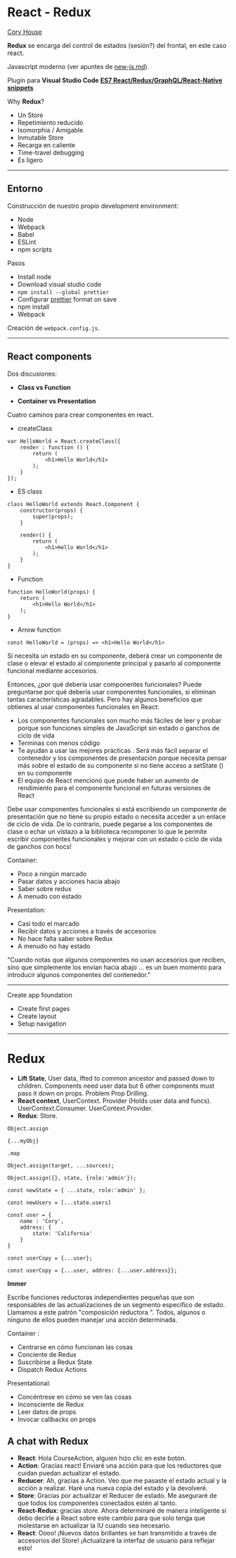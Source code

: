 # **React - Redux**

[Cory House](https://hackernoon.com/@housecor)

**Redux** se encarga del control de estados (sesión?) del frontal, en este caso react.

Javascript moderno (ver apuntes de [new-js.md](./new-js.md)).

Plugin para **Visual Studio Code** [**ES7 React/Redux/GraphQL/React-Native snippets**](https://marketplace.visualstudio.com/itemdetails?itemName=dsznajder.es7-react-js-snippets) 

 Why **Redux**?
 - Un Store
 - Repetimiento reducido
 - Isomorphia / Amigable
 - Inmutable Store
 - Recarga en caliente
 - Time-travel debugging
 - Es ligero 


---
## Entorno

Construcción de nuestro propio development environment:
- Node
- Webpack
- Babel
- ESLint
- npm scripts


Pasos
- Install node
- Download visual studio code
- `npm install --global prettier`
- Configurar [prettier](https://marketplace.visualstudio.com/items?itemName=esbenp.prettier-vscode)  format on save
- npm install
- Webpack

Creación de `webpack.config.js`.
 

---
## React components

Dos discusiones:

- **Class vs Function**

- **Container vs Presentation**


Cuatro caminos para crear componentes en react.

- createClass
~~~
var HelloWorld = React.createClass({
    render : function () {
        return (
            <h1>Hello World</h1>
        );
    }
});
~~~

- ES class
~~~
class HelloWorld extends React.Component {
    constructor(props) {
        super(props);
    }

    render() {
        return (
            <h1>Hello World</h1>
        );
    }
}
~~~

- Function

~~~
function HelloWorld(props) {
    return (
        <h1>Hello World</h1>
    );
}
~~~

- Arrow function
~~~
const HelloWorld = (props) => <h1>Hello World</h1>
~~~


Si necesita un estado en su componente, deberá crear un componente de clase o elevar el estado al componente principal y pasarlo al componente funcional mediante accesorios.

Entonces, ¿por qué debería usar componentes funcionales?
Puede preguntarse por qué debería usar componentes funcionales, si eliminan tantas características agradables. Pero hay algunos beneficios que obtienes al usar componentes funcionales en React:

- Los componentes funcionales son mucho más fáciles de leer y probar porque son funciones simples de JavaScript sin estado o ganchos de ciclo de vida
- Terminas con menos código
- Te ayudan a usar las mejores prácticas . Será más fácil separar el contenedor y los componentes de presentación porque necesita pensar más sobre el estado de su componente si no tiene acceso a setState () en su componente
- El equipo de React mencionó que puede haber un aumento de rendimiento para el componente funcional en futuras versiones de React



Debe usar componentes funcionales si está escribiendo un componente de presentación que no tiene su propio estado o necesita acceder a un enlace de ciclo de vida. De lo contrario, puede pegarse a los componentes de clase o echar un vistazo a la biblioteca recomponer lo que le permite escribir componentes funcionales y mejorar con un estado o ciclo de vida de ganchos con hocs!



Container:
- Poco a ningún marcado
- Pasar datos y acciones hacia abajo
- Saber sobre redux
- A menudo con estado
  
Presentation:
- Casi todo el marcado
- Recibir datos y acciones a través de accesorios
- No hace falta saber sobre Redux
- A menudo no hay estado



"Cuando notas que algunos componentes no usan accesorios que reciben, sino que simplemente los envían hacia abajo ... es un buen momento para introducir algunos componentes del contenedor."

---

Create app foundation
- Create first pages
- Create layout
- Setup navigation



---
# Redux

- **Lift State**, User data, lfted to common ancestor and passed down to children. Components need user data but 6 other components must pass it down on props. Problem Prop Drilling.
- **React context**, UserContext. Provider (Holds user data and funcs). UserContext.Consumer. UserContext.Provider.
- **Redux**: Store.


~~~
Object.assign

{...myObj}

.map
~~~


~~~
Object.assign(target, ...sources);

Object.assign({}, state, {role:'admin'});

const newState = { ...state, role:'admin' };

const newUsers = [...state.users]

const user = {
    name : 'Cory',
    address: {
        state: 'California'
    }
}

const userCopy = {...user};

const userCopy = {...user, addres: {...user.address}};
~~~


**Immer**



Escribe funciones reductoras independientes pequeñas que son responsables de las actualizaciones de un segmento específico de estado. Llamamos a este patrón "composición reductora ". Todos, algunos o ninguno de ellos pueden manejar una acción determinada.


Container : 
- Centrarse en cómo funcionan las cosas
- Conciente de Redux
- Suscribirse a Redux State
- Dispatch Redux Actions

Presentational:
- Concéntrese en cómo se ven las cosas
- Inconsciente de Redux
- Leer datos de props
- Invocar callbacks on props


## A chat with Redux

- **React**: Hola CourseAction, alguien hizo clic en este botón.
- **Action**: Gracias react! Enviaré una acción para que los reductores que cuidan puedan actualizar el estado.
- **Reducer**: Ah, gracias a Action. Veo que me pasaste el estado actual y la acción a realizar. Haré una nueva copia del estado y la devolveré.
- **Store**: Gracias por actualizar el Reducer de estado. Me aseguraré de que todos los componentes conectados estén al tanto.
- **React-Redux**: gracias store. Ahora determinaré de manera inteligente si debo decirle a React sobre este cambio para que solo tenga que molestarse en actualizar la IU cuando sea necesario.
- **React**: Oooo! ¡Nuevos datos brillantes se han transmitido a través de accesorios del Store! ¡Actualizaré la interfaz de usuario para reflejar esto!